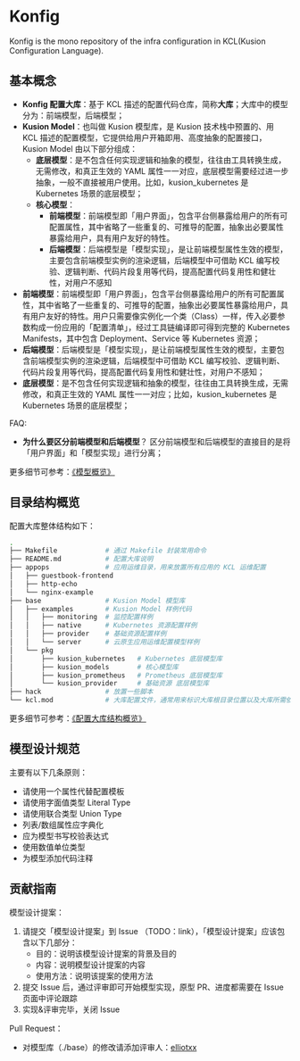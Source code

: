 # Konfig

Konfig is the mono repository of the infra configuration in KCL(Kusion Configuration Language).

## 基本概念

- **Konfig 配置大库**：基于 KCL 描述的配置代码仓库，简称**大库**；大库中的模型分为：前端模型，后端模型；
- **Kusion Model**：也叫做 Kusion 模型库，是 Kusion 技术栈中预置的、用 KCL 描述的配置模型，它提供给用户开箱即用、高度抽象的配置接口，Kusion Model 由以下部分组成：
  - **底层模型**：是不包含任何实现逻辑和抽象的模型，往往由工具转换生成，无需修改，和真正生效的 YAML 属性一一对应，底层模型需要经过进一步抽象，一般不直接被用户使用。比如，kusion_kubernetes 是 Kubernetes 场景的底层模型；
  - **核心模型**：
    - **前端模型**：前端模型即「用户界面」，包含平台侧暴露给用户的所有可配置属性，其中省略了一些重复的、可推导的配置，抽象出必要属性暴露给用户，具有用户友好的特性。
    - **后端模型**：后端模型是「模型实现」，是让前端模型属性生效的模型，主要包含前端模型实例的渲染逻辑，后端模型中可借助 KCL 编写校验、逻辑判断、代码片段复用等代码，提高配置代码复用性和健壮性，对用户不感知
- **前端模型**：前端模型即「用户界面」，包含平台侧暴露给用户的所有可配置属性，其中省略了一些重复的、可推导的配置，抽象出必要属性暴露给用户，具有用户友好的特性。用户只需要像实例化一个类（Class）一样，传入必要参数构成一份应用的「配置清单」，经过工具链编译即可得到完整的 Kubernetes Manifests，其中包含 Deployment、Service 等 Kubernetes 资源；
- **后端模型**：后端模型是「模型实现」，是让前端模型属性生效的模型，主要包含前端模型实例的渲染逻辑，后端模型中可借助 KCL 编写校验、逻辑判断、代码片段复用等代码，提高配置代码复用性和健壮性，对用户不感知；
- **底层模型**：是不包含任何实现逻辑和抽象的模型，往往由工具转换生成，无需修改，和真正生效的 YAML 属性一一对应；比如，kusion_kubernetes 是 Kubernetes 场景的底层模型；

FAQ:

- **为什么要区分前端模型和后端模型**？
  区分前端模型和后端模型的直接目的是将「用户界面」和「模型实现」进行分离；

更多细节可参考：[《模型概览》](https://KusionStack.io/docs/reference/model/overview)

## 目录结构概览

配置大库整体结构如下：

```bash
.
├── Makefile            # 通过 Makefile 封装常用命令
├── README.md           # 配置大库说明
├── appops              # 应用运维目录，用来放置所有应用的 KCL 运维配置
│   ├── guestbook-frontend
│   ├── http-echo
│   └── nginx-example
├── base                # Kusion Model 模型库
│   ├── examples        # Kusion Model 样例代码
│   │   ├── monitoring  # 监控配置样例
│   │   ├── native      # Kubernetes 资源配置样例
│   │   ├── provider    # 基础资源配置样例
│   │   └── server      # 云原生应用运维配置模型样例
│   └── pkg
│       ├── kusion_kubernetes   # Kubernetes 底层模型库
│       ├── kusion_models       # 核心模型库
│       ├── kusion_prometheus   # Prometheus 底层模型库
│       └── kusion_provider     # 基础资源 底层模型库
├── hack                # 放置一些脚本
└── kcl.mod             # 大库配置文件，通常用来标识大库根目录位置以及大库所需依赖
```

更多细节可参考：[《配置大库结构概览》](https://KusionStack.io/docs/develop/design/konfig)

## 模型设计规范

主要有以下几条原则：

- 请使用一个属性代替配置模板
- 请使用字面值类型 Literal Type
- 请使用联合类型 Union Type
- 列表/数组属性应字典化
- 应为模型书写校验表达式
- 使用数值单位类型
- 为模型添加代码注释

## 贡献指南

模型设计提案：

1. 请提交「模型设计提案」到 Issue （TODO：link），「模型设计提案」应该包含以下几部分：
   - 目的：说明该模型设计提案的背景及目的
   - 内容：说明模型设计提案的内容
   - 使用方法：说明该提案的使用方法
2. 提交 Issue 后，通过评审即可开始模型实现，原型 PR、进度都需要在 Issue 页面中评论跟踪
3. 实现&评审完毕，关闭 Issue

Pull Request：

- 对模型库（./base）的修改请添加评审人：[elliotxx](https://github.com/elliotxx)
